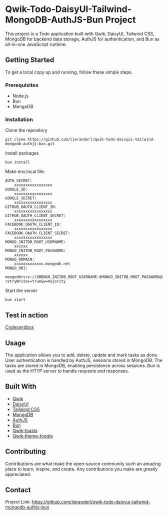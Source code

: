 # Qwik-Todo-DaisyUI-Tailwind-MongoDB-AuthJS-Bun Project

This project is a Todo application built with Qwik, DaisyUI, Tailwind CSS, MongoDB for backend data storage, AuthJS for authentication, and Bun as all-in-one JavaScript runtime.

## Getting Started

To get a local copy up and running, follow these simple steps.

### Prerequisites

- Node.js
- Bun
- MongoDB

### Installation

Clone the repository

```
git clone https://github.com/lieranderl/qwik-todo-daisyui-tailwind-mongodb-authjs-bun.git
```

Install packages

```
bun install
```

Make env.local file:

```
AUTH_SECRET:
    xxxxxxxxxxxxxxxxx
GOOGLE_ID:
    xxxxxxxxxxxxxxxxx
GOOGLE_SECRET:
    xxxxxxxxxxxxxxxxx
GITHUB_OAUTH_CLIENT_ID:
    xxxxxxxxxxxxxxxxx
GITHUB_OAUTH_CLIENT_SECRET:
    xxxxxxxxxxxxxxxxx
FACEBOOK_OAUTH_CLIENT_ID:
    xxxxxxxxxxxxxxxxx
FACEBOOK_OAUTH_CLIENT_SECRET:
    xxxxxxxxxxxxxxxxx
MONGO_INITDB_ROOT_USERNAME:
    xxxxxx
MONGO_INITDB_ROOT_PASSWORD:
    xxxxxx
MONGO_DOMAIN:
    xxxxxxxxxxxxx.mongodb.net
MONGO_URI:
    mongodb+srv://$MONGO_INITDB_ROOT_USERNAME:$MONGO_INITDB_ROOT_PASSWORD@$MONGO_DOMAIN/?retryWrites=true&w=majority

```

Start the server

```
bun start
```

## Test in action

[Codesandbox](https://codesandbox.io/p/github/lieranderl/qwik-todo-daisyui-tailwind-mongodb-authjs-bun/main)

## Usage

The application allows you to add, delete, update and mark tasks as done. User authentication is handled by AuthJS, sessions stored in MongoDB. The tasks are stored in MongoDB, enabling persistence across sessions. Bun is used as the HTTP server to handle requests and responses.

## Built With

- [Qwik](https://qwik.dev/)
- [DaisyUI](https://daisyui.com/)
- [Tailwind CSS](https://tailwindcss.com/)
- [MongoDB](https://www.mongodb.com/)
- [AuthJS](https://www.authjs.com/)
- [Bun](https://github.com/bunjs/bun)
- [Qwik-toasts](https://github.com/lieranderl/qwik-toasts)
- [Qwik-theme-toggle](https://github.com/lieranderl/qwik-theme-toggle)

## Contributing

Contributions are what make the open-source community such an amazing place to learn, inspire, and create. Any contributions you make are greatly appreciated.

## Contact

Project Link: https://github.com/lieranderl/qwik-todo-daisyui-tailwind-mongodb-authjs-bun
